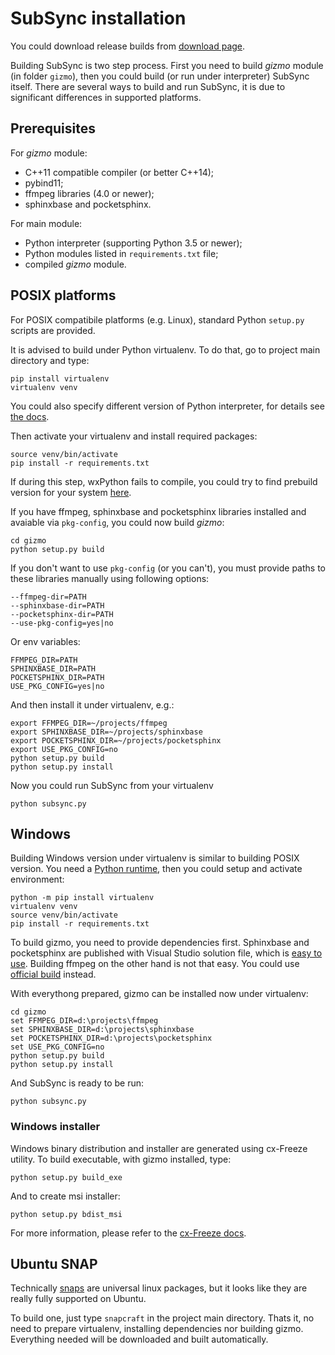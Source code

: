 # SubSync installation
You could download release builds from [download page](https://sc0ty.github.io/subsync/en/download.html).

Building SubSync is two step process. First you need to build _gizmo_ module (in folder `gizmo`), then you could build (or run under interpreter) SubSync itself.
There are several ways to build and run SubSync, it is due to significant differences in supported platforms.

## Prerequisites
For _gizmo_ module:
- C++11 compatible compiler (or better C++14);
- pybind11;
- ffmpeg libraries (4.0 or newer);
- sphinxbase and pocketsphinx.

For main module:
- Python interpreter (supporting Python 3.5 or newer);
- Python modules listed in `requirements.txt` file;
- compiled _gizmo_ module.

## POSIX platforms
For POSIX compatibile platforms (e.g. Linux), standard Python `setup.py` scripts are provided.

It is advised to build under Python virtualenv. To do that, go to project main directory and type:
```
pip install virtualenv
virtualenv venv
```
You could also specify different version of Python interpreter, for details see [the docs](https://docs.python-guide.org/dev/virtualenvs/#lower-level-virtualenv).

Then activate your virtualenv and install required packages:
```
source venv/bin/activate
pip install -r requirements.txt
```
If during this step, wxPython fails to compile, you could try to find prebuild version for your system [here](https://extras.wxpython.org/wxPython4/extras/).

If you have ffmpeg, sphinxbase and pocketsphinx libraries installed and avaiable via `pkg-config`, you could now build _gizmo_:
```
cd gizmo
python setup.py build
```

If you don't want to use `pkg-config` (or you can't), you must provide paths to these libraries manually using following options:
```
--ffmpeg-dir=PATH
--sphinxbase-dir=PATH
--pocketsphinx-dir=PATH
--use-pkg-config=yes|no
```
Or env variables:
```
FFMPEG_DIR=PATH
SPHINXBASE_DIR=PATH
POCKETSPHINX_DIR=PATH
USE_PKG_CONFIG=yes|no
```

And then install it under virtualenv, e.g.:
```
export FFMPEG_DIR=~/projects/ffmpeg
export SPHINXBASE_DIR=~/projects/sphinxbase
export POCKETSPHINX_DIR=~/projects/pocketsphinx
export USE_PKG_CONFIG=no
python setup.py build
python setup.py install
```

Now you could run SubSync from your virtualenv
```
python subsync.py
```

## Windows
Building Windows version under virtualenv is similar to building POSIX version. You need a [Python runtime](https://www.python.org/downloads/windows/), then you could setup and activate environment:
```
python -m pip install virtualenv
virtualenv venv
source venv/bin/activate
pip install -r requirements.txt
```

To build gizmo, you need to provide dependencies first.
Sphinxbase and pocketsphinx are published with Visual Studio solution file, which is [easy to use](https://github.com/cmusphinx/pocketsphinx#ms-windows-ms-visual-studio-2012-or-newer---we-test-with-vc-2012-express).
Building ffmpeg on the other hand is not that easy. You could use [official build](https://ffmpeg.zeranoe.com/builds/) instead.

With everythong prepared, gizmo can be installed now under virtualenv:
```
cd gizmo
set FFMPEG_DIR=d:\projects\ffmpeg
set SPHINXBASE_DIR=d:\projects\sphinxbase
set POCKETSPHINX_DIR=d:\projects\pocketsphinx
set USE_PKG_CONFIG=no
python setup.py build
python setup.py install
```

And SubSync is ready to be run:
```
python subsync.py
```

### Windows installer
Windows binary distribution and installer are generated using cx-Freeze utility. To build executable, with gizmo installed, type:
```
python setup.py build_exe
```
And to create msi installer:
```
python setup.py bdist_msi
```
For more information, please refer to the [cx-Freeze docs](https://cx-freeze.readthedocs.io/en/latest/).

## Ubuntu SNAP
Technically [snaps](https://snapcraft.io) are universal linux packages, but it looks like they are really fully supported on Ubuntu.

To build one, just type `snapcraft` in the project main directory.
Thats it, no need to prepare virtualenv, installing dependencies nor building gizmo. Everything needed will be downloaded and built automatically.
